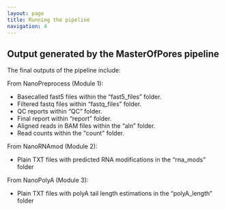 ```yaml
---
layout: page
title: Running the pipeline
navigation: 4
---
```



## Output generated by the MasterOfPores pipeline
The final outputs of the pipeline include:

From NanoPreprocess (Module 1): 
- Basecalled fast5 files within the “fast5_files” folder.
- Filtered fastq files within “fastq_files” folder.
- QC reports within “QC” folder.
- Final report within “report” folder.
- Aligned reads in BAM files within the “aln” folder.
- Read counts within the "count" folder.

From NanoRNAmod (Module 2): 
- Plain TXT files with predicted RNA modifications in the “rna_mods” folder

From NanoPolyA (Module 3): 
- Plain TXT files with polyA tail length estimations in the “polyA_length” folder


